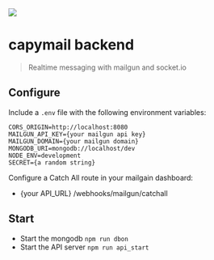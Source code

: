 <img src="https://cdn.theatlantic.com/assets/media/img/photo/2018/11/photos-companionable-capybaras/c02_142762210/main_900.jpg?1543518717" />

capymail backend
===
> Realtime messaging with mailgun and socket.io

## Configure

Include a `.env` file with the following environment variables:

```
CORS_ORIGIN=http://localhost:8080
MAILGUN_API_KEY={your mailgun api key}
MAILGUN_DOMAIN={your mailgun domain}
MONGODB_URI=mongodb://localhost/dev
NODE_ENV=development
SECRET={a random string}
```

Configure a Catch All route in your mailgain dashboard:
* {your API_URL} /webhooks/mailgun/catchall

## Start

* Start the mongodb `npm run dbon`
* Start the API server `npm run api_start`
